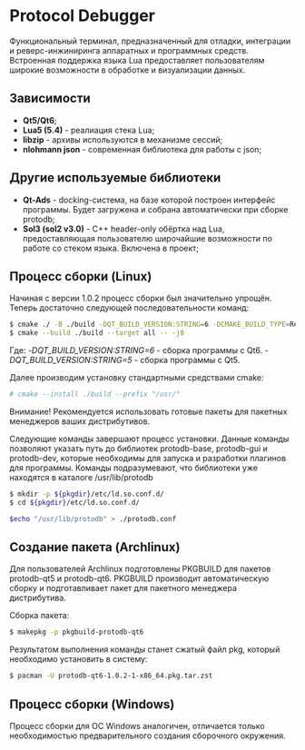 # Protocol Debugger
Функциональный терминал, предназначенный для отладки, интеграции и реверс-инжиниринга аппаратных и программных средств. Встроенная поддержка языка Lua предоставляет пользователям широкие возможности в обработке и визуализации данных.

## Зависимости
* **Qt5/Qt6**;
* **Lua5 (5.4)** - реалиация стека Lua;
* **libzip** - архивы используются в механизме сессий;
* **nlohmann json** - современная библиотека для работы с json;

## Другие используемые библиотеки
* **Qt-Ads** - docking-система, на базе которой построен интерфейс программы. Будет загружена и собрана автоматически при сборке protodb;
* **Sol3 (sol2 v3.0)** - С++ header-only обёртка над Lua, предоставляющая пользователю широчайшие возможности по работе со стеком языка. Включена в проект;

## Процесс сборки (Linux)
Начиная с версии 1.0.2 процесс сборки был значительно упрощён. Теперь достаточно следующей последовательности команд:
```sh
$ cmake ./ -B ./build -DQT_BUILD_VERSION:STRING=6 -DCMAKE_BUILD_TYPE=Release
$ cmake --build ./build --target all -- -j8
```

Где: 
_-DQT_BUILD_VERSION:STRING=6_ - сборка программы с Qt6.
_-DQT_BUILD_VERSION:STRING=5_ - сборка программы с Qt5.

Далее производим установку стандартными средствами cmake:
```sh
# cmake --install ./build --prefix "/usr/"
```
Внимание! Рекомендуется использовать готовые пакеты для пакетных менеджеров ваших дистрибутивов.

Следующие команды завершают процесс установки. Данные команды позволяют указать путь до библиотек protodb-base, protodb-gui и protodb-dev, которые необходимы для запуска и разработки плагинов для программы. Команды подразумевают, что библиотеки уже находятся в каталоге /usr/lib/protodb
```sh
$ mkdir -p ${pkgdir}/etc/ld.so.conf.d/
$ cd ${pkgdir}/etc/ld.so.conf.d/

$echo "/usr/lib/protodb" > ./protodb.conf
```

## Создание пакета (Archlinux)
Для пользователей Archlinux подготовлены PKGBUILD для пакетов protodb-qt5 и protodb-qt6. PKGBUILD производит автоматическую сборку и подготавливает пакет для пакетного менеджера дистрибутива. 

Сборка пакета:
```sh
$ makepkg -p pkgbuild-protodb-qt6
```
Результатом выполнения команды станет сжатый файл pkg, который необходимо установить в систему:
```sh
$ pacman -U protodb-qt6-1.0.2-1-x86_64.pkg.tar.zst
```

## Процесс сборки (Windows)
Процесс сборки для ОС Windows аналогичен, отличается только необходимостью предварительного создания сборочного окружения.